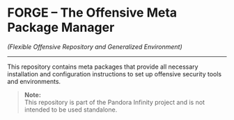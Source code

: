 # FORGE – The Offensive Meta Package Manager  
*(Flexible Offensive Repository and Generalized Environment)*

---
This repository contains meta packages that provide all necessary installation and configuration instructions to set up offensive security tools and environments.



> **Note:**  
> This repository is part of the Pandora Infinity project and is not intended to be used standalone.

